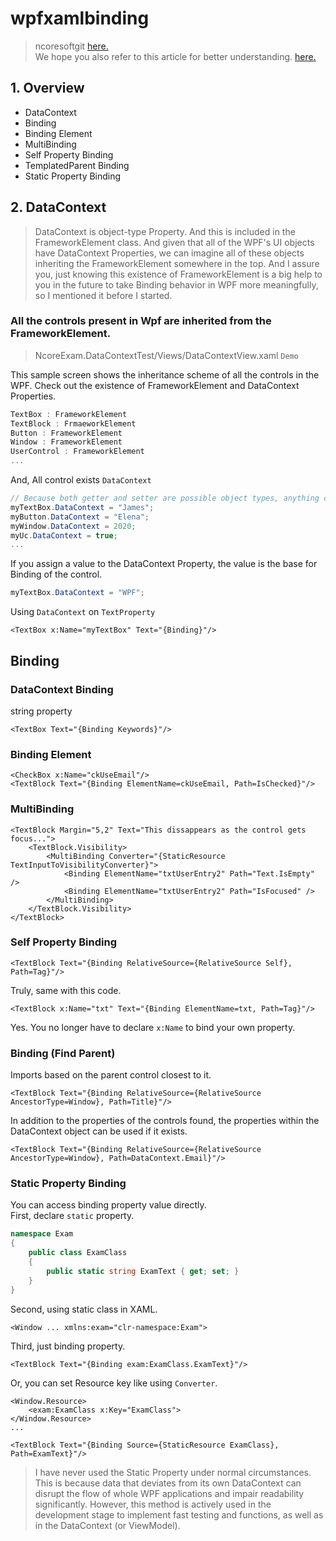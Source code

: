 # wpfxamlbinding
> ncoresoftgit [here.](https://github.com/ncoresoftsource/ncoresoftgit)   
We hope you also refer to this article for better understanding. [here.](https://github.com/ncoresoftsource/trigger)
## 1. Overview
- DataContext
- Binding
- Binding Element
- MultiBinding
- Self Property Binding
- TemplatedParent Binding
- Static Property Binding

## 2. DataContext
> DataContext is object-type Property. And this is included in the FrameworkElement class. And given that all of the WPF's UI objects have DataContext Properties, we can imagine all of these objects inheriting the FrameworkElement somewhere in the top. And I assure you, just knowing this existence of FrameworkElement is a big help to you in the future to take Binding behavior in WPF more meaningfully, so I mentioned it before I started.   

### All the controls present in Wpf are inherited from the FrameworkElement.   
> NcoreExam.DataContextTest/Views/DataContextView.xaml `Demo`   

This sample screen shows the inheritance scheme of all the controls in the WPF. Check out the existence of FrameworkElement and DataContext Properties.
```csharp
TextBox : FrameworkElement
TextBlock : FrmaeworkElement
Button : FrameworkElement
Window : FrameworkElement
UserControl : FrameworkElement
...
```
And, All control exists `DataContext`
```csharp
// Because both getter and setter are possible object types, anything can be put in DataContext.
myTextBox.DataContext = "James";
myButton.DataContext = "Elena";
myWindow.DataContext = 2020;
myUc.DataContext = true;
...
```
If you assign a value to the DataContext Property, the value is the base for Binding of the control.

```csharp
myTextBox.DataContext = "WPF";
```
Using `DataContext` on `TextProperty`
```xaml
<TextBox x:Name="myTextBox" Text="{Binding}"/>
```


## Binding

### DataContext Binding
string property
```xaml
<TextBox Text="{Binding Keywords}"/>
```

### Binding Element
```xaml
<CheckBox x:Name="ckUseEmail"/>
<TextBlock Text="{Binding ElementName=ckUseEmail, Path=IsChecked}"/>
```
### MultiBinding
```xaml
<TextBlock Margin="5,2" Text="This dissappears as the control gets focus...">
    <TextBlock.Visibility>
        <MultiBinding Converter="{StaticResource TextInputToVisibilityConverter}">
            <Binding ElementName="txtUserEntry2" Path="Text.IsEmpty" />
            <Binding ElementName="txtUserEntry2" Path="IsFocused" />
        </MultiBinding>
    </TextBlock.Visibility>
</TextBlock>
```
### Self Property Binding
```xaml
<TextBlock Text="{Binding RelativeSource={RelativeSource Self}, Path=Tag}"/>
```
Truly, same with this code.
```xaml
<TextBlock x:Name="txt" Text="{Binding ElementName=txt, Path=Tag}"/>
```
Yes. You no longer have to declare `x:Name` to bind your own property.
### Binding (Find Parent)
Imports based on the parent control closest to it.
```xaml
<TextBlock Text="{Binding RelativeSource={RelativeSource AncestorType=Window}, Path=Title}"/>
```
In addition to the properties of the controls found, the properties within the DataContext object can be used if it exists.
```xaml
<TextBlock Text="{Binding RelativeSource={RelativeSource AncestorType=Window}, Path=DataContext.Email}"/>
```

### Static Property Binding
You can access binding property value directly.   
First, declare `static` property.
```csharp
namespace Exam
{
    public class ExamClass
    {
        public static string ExamText { get; set; }
    }
} 
```

Second, using static class in XAML.
```xaml
<Window ... xmlns:exam="clr-namespace:Exam">
```

Third, just binding property.
```xaml
<TextBlock Text="{Binding exam:ExamClass.ExamText}"/>
```

Or, you can set Resource key like using `Converter`.
```xaml
<Window.Resource>
    <exam:ExamClass x:Key="ExamClass">
</Window.Resource>
...

<TextBlock Text="{Binding Source={StaticResource ExamClass}, Path=ExamText}"/>
```
> I have never used the Static Property under normal circumstances. This is because data that deviates from its own DataContext can disrupt the flow of whole WPF applications and impair readability significantly. However, this method is actively used in the development stage to implement fast testing and functions, as well as in the DataContext (or ViewModel).
